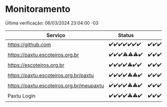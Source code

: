 # Monitoramento

Última verificação: 06/03/2024 23:04:00 -03

|Serviço|Status|Últimas 24h|
|---|---|---|
|https://github.com|<span title="2024-02-29: OK=24">✔️</span><span title="2024-03-01: OK=24">✔️</span><span title="2024-03-02: OK=24">✔️</span><span title="2024-03-03: OK=24">✔️</span><span title="2024-03-04: OK=22">✔️</span><span title="2024-03-05: OK=24">✔️</span><span title="2024-03-06: OK=2">✔️</span>|<span title="05/03/2024 23:12:00 -03 : 200">✔️</span><span title="06/03/2024 00:06:00 -03 : 200">✔️</span><span title="06/03/2024 01:07:00 -03 : 200">✔️</span><span title="06/03/2024 02:05:00 -03 : 200">✔️</span><span title="06/03/2024 03:09:00 -03 : 200">✔️</span><span title="06/03/2024 04:05:00 -03 : 200">✔️</span><span title="06/03/2024 05:09:00 -03 : 200">✔️</span><span title="06/03/2024 06:06:00 -03 : 200">✔️</span><span title="06/03/2024 07:07:00 -03 : 200">✔️</span><span title="06/03/2024 08:05:00 -03 : 200">✔️</span><span title="06/03/2024 09:12:00 -03 : 200">✔️</span><span title="06/03/2024 10:05:00 -03 : 200">✔️</span><span title="06/03/2024 11:03:00 -03 : 200">✔️</span><span title="06/03/2024 12:07:00 -03 : 200">✔️</span><span title="06/03/2024 13:08:00 -03 : 200">✔️</span><span title="06/03/2024 14:06:00 -03 : 200">✔️</span><span title="06/03/2024 15:08:00 -03 : 200">✔️</span><span title="06/03/2024 16:02:00 -03 : 200">✔️</span><span title="06/03/2024 17:03:00 -03 : 200">✔️</span><span title="06/03/2024 18:05:00 -03 : 200">✔️</span><span title="06/03/2024 19:05:00 -03 : 200">✔️</span><span title="06/03/2024 20:06:00 -03 : 200">✔️</span><span title="06/03/2024 21:23:00 -03 : 200">✔️</span><span title="06/03/2024 22:24:00 -03 : 200">✔️</span><span title="06/03/2024 23:04:00 -03 : 200">✔️</span>|
|https://paxtu.escoteiros.org.br|<span title="2024-02-29: OK=24">✔️</span><span title="2024-03-01: OK=24">✔️</span><span title="2024-03-02: OK=24">✔️</span><span title="2024-03-03: OK=23, Falhas=1">⚠️</span><span title="2024-03-04: OK=21, Falhas=1">⚠️</span><span title="2024-03-05: OK=23, Falhas=1">⚠️</span><span title="2024-03-06: OK=2">✔️</span>|<span title="05/03/2024 23:12:00 -03 : 200">✔️</span><span title="06/03/2024 00:06:00 -03 : 200">✔️</span><span title="06/03/2024 01:07:00 -03 : 200">✔️</span><span title="06/03/2024 02:05:00 -03 : 200">✔️</span><span title="06/03/2024 03:09:00 -03 : 200">✔️</span><span title="06/03/2024 04:05:00 -03 : 200">✔️</span><span title="06/03/2024 05:09:00 -03 : 200">✔️</span><span title="06/03/2024 06:06:00 -03 : 200">✔️</span><span title="06/03/2024 07:07:00 -03 : 200">✔️</span><span title="06/03/2024 08:05:00 -03 : 200">✔️</span><span title="06/03/2024 09:12:00 -03 : 200">✔️</span><span title="06/03/2024 10:05:00 -03 : 200">✔️</span><span title="06/03/2024 11:03:00 -03 : 200">✔️</span><span title="06/03/2024 12:07:00 -03 : 200">✔️</span><span title="06/03/2024 13:08:00 -03 : 200">✔️</span><span title="06/03/2024 14:06:00 -03 : 200">✔️</span><span title="06/03/2024 15:08:00 -03 : 200">✔️</span><span title="06/03/2024 16:02:00 -03 : 200">✔️</span><span title="06/03/2024 17:03:00 -03 : 200">✔️</span><span title="06/03/2024 18:05:00 -03 : 200">✔️</span><span title="06/03/2024 19:05:00 -03 : 200">✔️</span><span title="06/03/2024 20:06:00 -03 : 200">✔️</span><span title="06/03/2024 21:23:00 -03 : 200">✔️</span><span title="06/03/2024 22:24:00 -03 : 200">✔️</span><span title="06/03/2024 23:04:00 -03 : 200">✔️</span>|
|https://escoteiros.org.br|<span title="2024-02-29: OK=24">✔️</span><span title="2024-03-01: OK=24">✔️</span><span title="2024-03-02: OK=24">✔️</span><span title="2024-03-03: OK=24">✔️</span><span title="2024-03-04: OK=21, Falhas=1">⚠️</span><span title="2024-03-05: OK=24">✔️</span><span title="2024-03-06: OK=2">✔️</span>|<span title="05/03/2024 23:12:00 -03 : 200">✔️</span><span title="06/03/2024 00:06:00 -03 : 200">✔️</span><span title="06/03/2024 01:07:00 -03 : 200">✔️</span><span title="06/03/2024 02:05:00 -03 : 200">✔️</span><span title="06/03/2024 03:09:00 -03 : 200">✔️</span><span title="06/03/2024 04:05:00 -03 : 200">✔️</span><span title="06/03/2024 05:09:00 -03 : 200">✔️</span><span title="06/03/2024 06:06:00 -03 : 200">✔️</span><span title="06/03/2024 07:07:00 -03 : 200">✔️</span><span title="06/03/2024 08:05:00 -03 : 200">✔️</span><span title="06/03/2024 09:12:00 -03 : 200">✔️</span><span title="06/03/2024 10:05:00 -03 : 200">✔️</span><span title="06/03/2024 11:03:00 -03 : 200">✔️</span><span title="06/03/2024 12:07:00 -03 : 200">✔️</span><span title="06/03/2024 13:08:00 -03 : 0">❌</span><span title="06/03/2024 14:06:00 -03 : 200">✔️</span><span title="06/03/2024 15:08:00 -03 : 200">✔️</span><span title="06/03/2024 16:02:00 -03 : 200">✔️</span><span title="06/03/2024 17:03:00 -03 : 200">✔️</span><span title="06/03/2024 18:05:00 -03 : 200">✔️</span><span title="06/03/2024 19:05:00 -03 : 200">✔️</span><span title="06/03/2024 20:06:00 -03 : 200">✔️</span><span title="06/03/2024 21:23:00 -03 : 200">✔️</span><span title="06/03/2024 22:24:00 -03 : 200">✔️</span><span title="06/03/2024 23:04:00 -03 : 200">✔️</span>|
|https://paxtu.escoteiros.org.br/paxtu|<span title="2024-02-29: OK=24">✔️</span><span title="2024-03-01: OK=24">✔️</span><span title="2024-03-02: OK=24">✔️</span><span title="2024-03-03: OK=24">✔️</span><span title="2024-03-04: OK=19, Falhas=3">⚠️</span><span title="2024-03-05: OK=23, Falhas=1">⚠️</span><span title="2024-03-06: OK=2">✔️</span>|<span title="05/03/2024 23:12:00 -03 : 200">✔️</span><span title="06/03/2024 00:06:00 -03 : 200">✔️</span><span title="06/03/2024 01:07:00 -03 : 200">✔️</span><span title="06/03/2024 02:05:00 -03 : 200">✔️</span><span title="06/03/2024 03:09:00 -03 : 200">✔️</span><span title="06/03/2024 04:06:00 -03 : 200">✔️</span><span title="06/03/2024 05:09:00 -03 : 200">✔️</span><span title="06/03/2024 06:06:00 -03 : 200">✔️</span><span title="06/03/2024 07:07:00 -03 : 200">✔️</span><span title="06/03/2024 08:05:00 -03 : 200">✔️</span><span title="06/03/2024 09:12:00 -03 : 200">✔️</span><span title="06/03/2024 10:05:00 -03 : 200">✔️</span><span title="06/03/2024 11:03:00 -03 : 200">✔️</span><span title="06/03/2024 12:07:00 -03 : 200">✔️</span><span title="06/03/2024 13:08:00 -03 : 200">✔️</span><span title="06/03/2024 14:06:00 -03 : 200">✔️</span><span title="06/03/2024 15:08:00 -03 : 200">✔️</span><span title="06/03/2024 16:02:00 -03 : 200">✔️</span><span title="06/03/2024 17:03:00 -03 : 200">✔️</span><span title="06/03/2024 18:05:00 -03 : 200">✔️</span><span title="06/03/2024 19:05:00 -03 : 200">✔️</span><span title="06/03/2024 20:06:00 -03 : 200">✔️</span><span title="06/03/2024 21:23:00 -03 : 200">✔️</span><span title="06/03/2024 22:24:00 -03 : 200">✔️</span><span title="06/03/2024 23:04:00 -03 : 200">✔️</span>|
|https://paxtu.escoteiros.org.br/meupaxtu|<span title="2024-02-29: OK=24">✔️</span><span title="2024-03-01: OK=24">✔️</span><span title="2024-03-02: OK=24">✔️</span><span title="2024-03-03: OK=24">✔️</span><span title="2024-03-04: OK=19, Falhas=3">⚠️</span><span title="2024-03-05: OK=23, Falhas=1">⚠️</span><span title="2024-03-06: OK=2">✔️</span>|<span title="05/03/2024 23:12:00 -03 : 200">✔️</span><span title="06/03/2024 00:06:00 -03 : 200">✔️</span><span title="06/03/2024 01:07:00 -03 : 200">✔️</span><span title="06/03/2024 02:05:00 -03 : 200">✔️</span><span title="06/03/2024 03:09:00 -03 : 200">✔️</span><span title="06/03/2024 04:06:00 -03 : 200">✔️</span><span title="06/03/2024 05:09:00 -03 : 200">✔️</span><span title="06/03/2024 06:06:00 -03 : 200">✔️</span><span title="06/03/2024 07:07:00 -03 : 200">✔️</span><span title="06/03/2024 08:05:00 -03 : 200">✔️</span><span title="06/03/2024 09:12:00 -03 : 200">✔️</span><span title="06/03/2024 10:05:00 -03 : 200">✔️</span><span title="06/03/2024 11:03:00 -03 : 200">✔️</span><span title="06/03/2024 12:07:00 -03 : 200">✔️</span><span title="06/03/2024 13:08:00 -03 : 200">✔️</span><span title="06/03/2024 14:06:00 -03 : 200">✔️</span><span title="06/03/2024 15:08:00 -03 : 200">✔️</span><span title="06/03/2024 16:02:00 -03 : 200">✔️</span><span title="06/03/2024 17:03:00 -03 : 200">✔️</span><span title="06/03/2024 18:05:00 -03 : 200">✔️</span><span title="06/03/2024 19:05:00 -03 : 200">✔️</span><span title="06/03/2024 20:06:00 -03 : 200">✔️</span><span title="06/03/2024 21:23:00 -03 : 200">✔️</span><span title="06/03/2024 22:24:00 -03 : 200">✔️</span><span title="06/03/2024 23:04:00 -03 : 200">✔️</span>|
|Paxtu Login|<span title="2024-02-29: OK=24">✔️</span><span title="2024-03-01: OK=24">✔️</span><span title="2024-03-02: OK=24">✔️</span><span title="2024-03-03: OK=24">✔️</span><span title="2024-03-04: OK=19, Falhas=3">⚠️</span><span title="2024-03-05: OK=23, Falhas=1">⚠️</span><span title="2024-03-06: OK=2">✔️</span>|<span title="05/03/2024 23:12:00 -03 : 200">✔️</span><span title="06/03/2024 00:06:00 -03 : 200">✔️</span><span title="06/03/2024 01:07:00 -03 : 200">✔️</span><span title="06/03/2024 02:05:00 -03 : 200">✔️</span><span title="06/03/2024 03:09:00 -03 : 200">✔️</span><span title="06/03/2024 04:06:00 -03 : 200">✔️</span><span title="06/03/2024 05:09:00 -03 : 200">✔️</span><span title="06/03/2024 06:06:00 -03 : 200">✔️</span><span title="06/03/2024 07:07:00 -03 : 200">✔️</span><span title="06/03/2024 08:05:00 -03 : 200">✔️</span><span title="06/03/2024 09:12:00 -03 : 200">✔️</span><span title="06/03/2024 10:05:00 -03 : 200">✔️</span><span title="06/03/2024 11:03:00 -03 : 200">✔️</span><span title="06/03/2024 12:07:00 -03 : 200">✔️</span><span title="06/03/2024 13:08:00 -03 : 200">✔️</span><span title="06/03/2024 14:06:00 -03 : 200">✔️</span><span title="06/03/2024 15:08:00 -03 : 200">✔️</span><span title="06/03/2024 16:02:00 -03 : 200">✔️</span><span title="06/03/2024 17:03:00 -03 : 200">✔️</span><span title="06/03/2024 18:05:00 -03 : 200">✔️</span><span title="06/03/2024 19:05:00 -03 : 200">✔️</span><span title="06/03/2024 20:06:00 -03 : 200">✔️</span><span title="06/03/2024 21:23:00 -03 : 200">✔️</span><span title="06/03/2024 22:24:00 -03 : 200">✔️</span><span title="06/03/2024 23:04:00 -03 : 200">✔️</span>|
